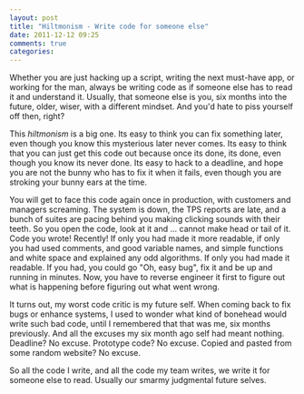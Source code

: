 ```yaml
---
layout: post
title: "Hiltmonism - Write code for someone else"
date: 2011-12-12 09:25
comments: true
categories: 
---
```


Whether you are just hacking up a script, writing the next must-have app, or working for the man, always be writing code as if someone else has to read it and understand it. Usually, that someone else is you, six months into the future, older, wiser, with a different mindset.  And you'd hate to piss yourself off then, right?

This *hiltmonism* is a big one. Its easy to think you can fix something later, even though you know this mysterious later never comes. Its easy to think that you can just get this code out because once its done, its done, even though you know its never done. Its easy to hack to a deadline, and hope you are not the bunny who has to fix it when it fails, even though you are stroking your bunny ears at the time.

You will get to face this code again once in production, with customers and managers screaming. The system is down, the TPS reports are late, and a bunch of suites are pacing behind you making clicking sounds with their teeth. So you open the code, look at it and ... cannot make head or tail of it.  Code you wrote! Recently! If only you had made it more readable, if only you had used comments, and good variable names, and simple functions and white space and explained any odd algorithms.  If only you had made it readable. If you had, you could go "Oh, easy bug", fix it and be up and running in minutes. Now, you have to reverse engineer it first to figure out what is happening before figuring out what went wrong.

It turns out, my worst code critic is my future self. When coming back to fix bugs or enhance systems, I used to wonder what kind of bonehead would write such bad code, until I remembered that that was me, six months previously. And all the excuses my six month ago self had meant nothing. Deadline? No excuse. Prototype code? No excuse. Copied and pasted from some random website? No excuse.

So all the code I write, and all the code my team writes, we write it for someone else to read. Usually our smarmy judgmental future selves.
